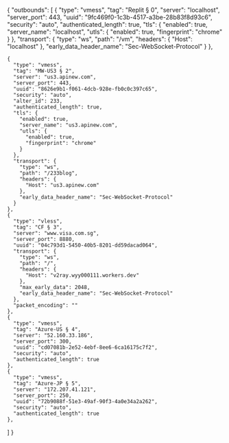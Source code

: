 {
  "outbounds": [
    {
      "type": "vmess",
      "tag": "Replit § 0",
      "server": "localhost",
      "server_port": 443,
      "uuid": "9fc469f0-1c3b-4517-a3be-28b83f8d93c6",
      "security": "auto",
      "authenticated_length": true,
      "tls": {
        "enabled": true,
        "server_name": "localhost",
        "utls": {
          "enabled": true,
          "fingerprint": "chrome"
        }
      },
      "transport": {
        "type": "ws",
        "path": "/vm",
        "headers": {
          "Host": "localhost"
        },
        "early_data_header_name": "Sec-WebSocket-Protocol"
      }
    },

    {
      "type": "vmess",
      "tag": "MW-US3 § 2",
      "server": "us3.apinew.com",
      "server_port": 443,
      "uuid": "8626e9b1-f061-4dcb-928e-fb0c0c397c65",
      "security": "auto",
      "alter_id": 233,
      "authenticated_length": true,
      "tls": {
        "enabled": true,
        "server_name": "us3.apinew.com",
        "utls": {
          "enabled": true,
          "fingerprint": "chrome"
        }
      },
      "transport": {
        "type": "ws",
        "path": "/233blog",
        "headers": {
          "Host": "us3.apinew.com"
        },
        "early_data_header_name": "Sec-WebSocket-Protocol"
      }
    },
    {
      "type": "vless",
      "tag": "CF § 3",
      "server": "www.visa.com.sg",
      "server_port": 8880,
      "uuid": "04c793d1-5450-40b5-8201-dd59dacad064",
      "transport": {
        "type": "ws",
        "path": "/",
        "headers": {
          "Host": "v2ray.wyy000111.workers.dev"
        },
        "max_early_data": 2048,
        "early_data_header_name": "Sec-WebSocket-Protocol"
      },
      "packet_encoding": ""
    },
    {
      "type": "vmess",
      "tag": "Azure-US § 4",
      "server": "52.160.33.186",
      "server_port": 300,
      "uuid": "cd07081b-2e52-4ebf-8ee6-6ca16175c7f2",
      "security": "auto",
      "authenticated_length": true
    },
    {
      "type": "vmess",
      "tag": "Azure-JP § 5",
      "server": "172.207.41.121",
      "server_port": 250,
      "uuid": "72b9088f-51e3-49af-90f3-4a0e34a2a262",
      "security": "auto",
      "authenticated_length": true
    },
  ]
}
